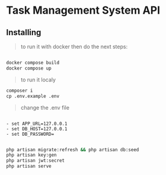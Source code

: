 # Task Management System API

## Installing
> to run it with docker then do the next steps: </h3>

```cmd

docker compose build
docker compose up

```

> to run it localy

```cmd
composer i
cp .env.example .env
```
> change the .env file

```env

- set APP_URL=127.0.0.1
- set DB_HOST=127.0.0.1
- set DB_PASSWORD=

```

```cmd

php artisan migrate:refresh && php artisan db:seed
php artisan key:gen
php artisan jwt:secret
php artisan serve

```
